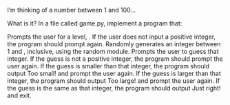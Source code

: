 I’m thinking of a number between 1 and 100…

What is it?
In a file called game.py, implement a program that:

Prompts the user for a level, . If the user does not input a positive integer, the program should prompt again.
Randomly generates an integer between 1 and , inclusive, using the random module.
Prompts the user to guess that integer. If the guess is not a positive integer, the program should prompt the user again.
If the guess is smaller than that integer, the program should output Too small! and prompt the user again.
If the guess is larger than that integer, the program should output Too large! and prompt the user again.
If the guess is the same as that integer, the program should output Just right! and exit.
